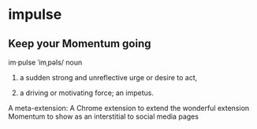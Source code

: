 # impulse
## Keep your Momentum going

im·pulse
ˈimˌpəls/
noun

1. a sudden strong and unreflective urge or desire to act,

2. a driving or motivating force; an impetus.

A meta-extension: A Chrome extension to extend the wonderful extension Momentum to show as an interstitial to social media pages

